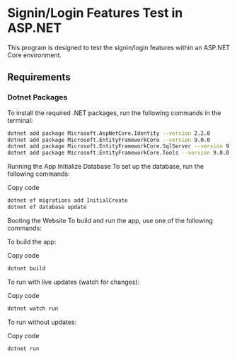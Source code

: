 # Signin/Login Features Test in ASP.NET

This program is designed to test the signin/login features within an ASP.NET Core environment.

## Requirements

### Dotnet Packages

To install the required .NET packages, run the following commands in the terminal:

```bash
dotnet add package Microsoft.AspNetCore.Identity --version 2.2.0
dotnet add package Microsoft.EntityFrameworkCore --version 9.0.0
dotnet add package Microsoft.EntityFrameworkCore.SqlServer --version 9.0.0
dotnet add package Microsoft.EntityFrameworkCore.Tools --version 9.0.0
```

Running the App
Initialize Database
To set up the database, run the following commands:

Copy code
```bash 
dotnet ef migrations add InitialCreate
dotnet ef database update
```

Booting the Website
To build and run the app, use one of the following commands:

To build the app:

Copy code
```bash
dotnet build
```
To run with live updates (watch for changes):

Copy code
```bash
dotnet watch run
```
To run without updates:

Copy code
```bash
dotnet run
```
